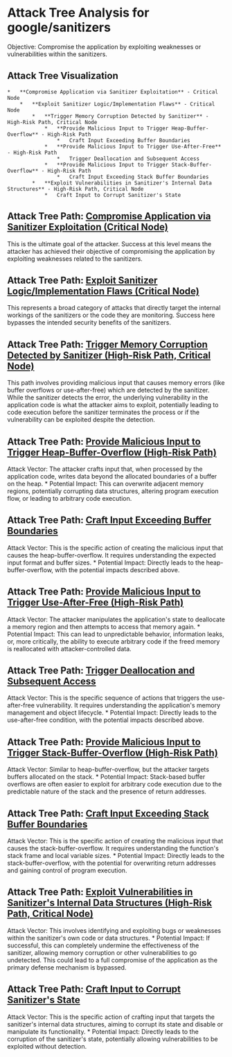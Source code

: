 # Attack Tree Analysis for google/sanitizers

Objective: Compromise the application by exploiting weaknesses or vulnerabilities within the sanitizers.

## Attack Tree Visualization

```
*   **Compromise Application via Sanitizer Exploitation** - Critical Node
    *   **Exploit Sanitizer Logic/Implementation Flaws** - Critical Node
        *   **Trigger Memory Corruption Detected by Sanitizer** - High-Risk Path, Critical Node
            *   **Provide Malicious Input to Trigger Heap-Buffer-Overflow** - High-Risk Path
                *   Craft Input Exceeding Buffer Boundaries
            *   **Provide Malicious Input to Trigger Use-After-Free** - High-Risk Path
                *   Trigger Deallocation and Subsequent Access
            *   **Provide Malicious Input to Trigger Stack-Buffer-Overflow** - High-Risk Path
                *   Craft Input Exceeding Stack Buffer Boundaries
        *   **Exploit Vulnerabilities in Sanitizer's Internal Data Structures** - High-Risk Path, Critical Node
            *   Craft Input to Corrupt Sanitizer's State
```


## Attack Tree Path: [Compromise Application via Sanitizer Exploitation (Critical Node)](./attack_tree_paths/compromise_application_via_sanitizer_exploitation__critical_node_.md)

This is the ultimate goal of the attacker. Success at this level means the attacker has achieved their objective of compromising the application by exploiting weaknesses related to the sanitizers.

## Attack Tree Path: [Exploit Sanitizer Logic/Implementation Flaws (Critical Node)](./attack_tree_paths/exploit_sanitizer_logicimplementation_flaws__critical_node_.md)

This represents a broad category of attacks that directly target the internal workings of the sanitizers or the code they are monitoring. Success here bypasses the intended security benefits of the sanitizers.

## Attack Tree Path: [Trigger Memory Corruption Detected by Sanitizer (High-Risk Path, Critical Node)](./attack_tree_paths/trigger_memory_corruption_detected_by_sanitizer__high-risk_path__critical_node_.md)

This path involves providing malicious input that causes memory errors (like buffer overflows or use-after-free) which are detected by the sanitizer. While the sanitizer detects the error, the underlying vulnerability in the application code is what the attacker aims to exploit, potentially leading to code execution before the sanitizer terminates the process or if the vulnerability can be exploited despite the detection.

## Attack Tree Path: [Provide Malicious Input to Trigger Heap-Buffer-Overflow (High-Risk Path)](./attack_tree_paths/provide_malicious_input_to_trigger_heap-buffer-overflow__high-risk_path_.md)

Attack Vector: The attacker crafts input that, when processed by the application code, writes data beyond the allocated boundaries of a buffer on the heap.
    *   Potential Impact: This can overwrite adjacent memory regions, potentially corrupting data structures, altering program execution flow, or leading to arbitrary code execution.

## Attack Tree Path: [Craft Input Exceeding Buffer Boundaries](./attack_tree_paths/craft_input_exceeding_buffer_boundaries.md)

Attack Vector: This is the specific action of creating the malicious input that causes the heap-buffer-overflow. It requires understanding the expected input format and buffer sizes.
    *   Potential Impact: Directly leads to the heap-buffer-overflow, with the potential impacts described above.

## Attack Tree Path: [Provide Malicious Input to Trigger Use-After-Free (High-Risk Path)](./attack_tree_paths/provide_malicious_input_to_trigger_use-after-free__high-risk_path_.md)

Attack Vector: The attacker manipulates the application's state to deallocate a memory region and then attempts to access that memory again.
    *   Potential Impact: This can lead to unpredictable behavior, information leaks, or, more critically, the ability to execute arbitrary code if the freed memory is reallocated with attacker-controlled data.

## Attack Tree Path: [Trigger Deallocation and Subsequent Access](./attack_tree_paths/trigger_deallocation_and_subsequent_access.md)

Attack Vector: This is the specific sequence of actions that triggers the use-after-free vulnerability. It requires understanding the application's memory management and object lifecycle.
    *   Potential Impact: Directly leads to the use-after-free condition, with the potential impacts described above.

## Attack Tree Path: [Provide Malicious Input to Trigger Stack-Buffer-Overflow (High-Risk Path)](./attack_tree_paths/provide_malicious_input_to_trigger_stack-buffer-overflow__high-risk_path_.md)

Attack Vector: Similar to heap-buffer-overflow, but the attacker targets buffers allocated on the stack.
    *   Potential Impact: Stack-based buffer overflows are often easier to exploit for arbitrary code execution due to the predictable nature of the stack and the presence of return addresses.

## Attack Tree Path: [Craft Input Exceeding Stack Buffer Boundaries](./attack_tree_paths/craft_input_exceeding_stack_buffer_boundaries.md)

Attack Vector: This is the specific action of creating the malicious input that causes the stack-buffer-overflow. It requires understanding the function's stack frame and local variable sizes.
    *   Potential Impact: Directly leads to the stack-buffer-overflow, with the potential for overwriting return addresses and gaining control of program execution.

## Attack Tree Path: [Exploit Vulnerabilities in Sanitizer's Internal Data Structures (High-Risk Path, Critical Node)](./attack_tree_paths/exploit_vulnerabilities_in_sanitizer's_internal_data_structures__high-risk_path__critical_node_.md)

Attack Vector: This involves identifying and exploiting bugs or weaknesses within the sanitizer's own code or data structures.
    *   Potential Impact: If successful, this can completely undermine the effectiveness of the sanitizer, allowing memory corruption or other vulnerabilities to go undetected. This could lead to a full compromise of the application as the primary defense mechanism is bypassed.

## Attack Tree Path: [Craft Input to Corrupt Sanitizer's State](./attack_tree_paths/craft_input_to_corrupt_sanitizer's_state.md)

Attack Vector: This is the specific action of crafting input that targets the sanitizer's internal data structures, aiming to corrupt its state and disable or manipulate its functionality.
    *   Potential Impact: Directly leads to the corruption of the sanitizer's state, potentially allowing vulnerabilities to be exploited without detection.

